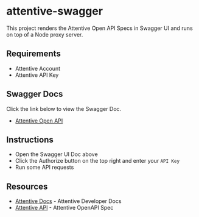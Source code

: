 # attentive-swagger

This project renders the Attentive Open API Specs in Swagger UI and runs on top of a Node proxy server.

## Requirements

- Attentive Account
- Attentive API Key

## Swagger Docs

Click the link below to view the Swagger Doc.

* [Attentive Open API](https://attentive-api-swagger.herokuapp.com/)

## Instructions

- Open the Swagger UI Doc above
- Click the Authorize button on the top right and enter your `API Key`
- Run some API requests

## Resources

- [Attentive Docs](https://docs.attentivemobile.com/) - Attentive Developer Docs
- [Attentive API](https://docs.attentivemobile.com/openapi/reference/overview/) - Attentive OpenAPI Spec
